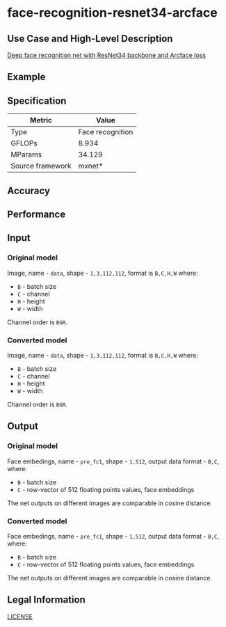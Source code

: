 # face-recognition-resnet34-arcface

## Use Case and High-Level Description

[Deep face recognition net with ResNet34 backbone and Arcface loss](https://arxiv.org/abs/1801.07698)

## Example

## Specification

| Metric            | Value         |
|-------------------|---------------|
| Type              | Face recognition |
| GFLOPs            | 8.934         |
| MParams           | 34.129        |
| Source framework  | mxnet\*       |

## Accuracy

## Performance

## Input

### Original model

Image, name - `data`,  shape - `1,3,112,112`, format is `B,C,H,W` where:

- `B` - batch size
- `C` - channel
- `H` - height
- `W` - width

Channel order is `BGR`.

### Converted model

Image, name - `data`,  shape - `1,3,112,112`, format is `B,C,H,W` where:

- `B` - batch size
- `C` - channel
- `H` - height
- `W` - width

Channel order is `BGR`.

## Output

### Original model

Face embedings, name - `pre_fc1`,  shape - `1,512`, output data format  - `B,C`, where:

- `B` - batch size
- `C` - row-vector of 512 floating points values, face embeddings

The net outputs on different images are comparable in cosine distance.

### Converted model

Face embedings, name - `pre_fc1`,  shape - `1,512`, output data format  - `B,C`, where:

- `B` - batch size
- `C` - row-vector of 512 floating points values, face embeddings

The net outputs on different images are comparable in cosine distance.

## Legal Information

[LICENSE](https://raw.githubusercontent.com/deepinsight/insightface/master/LICENSE)
